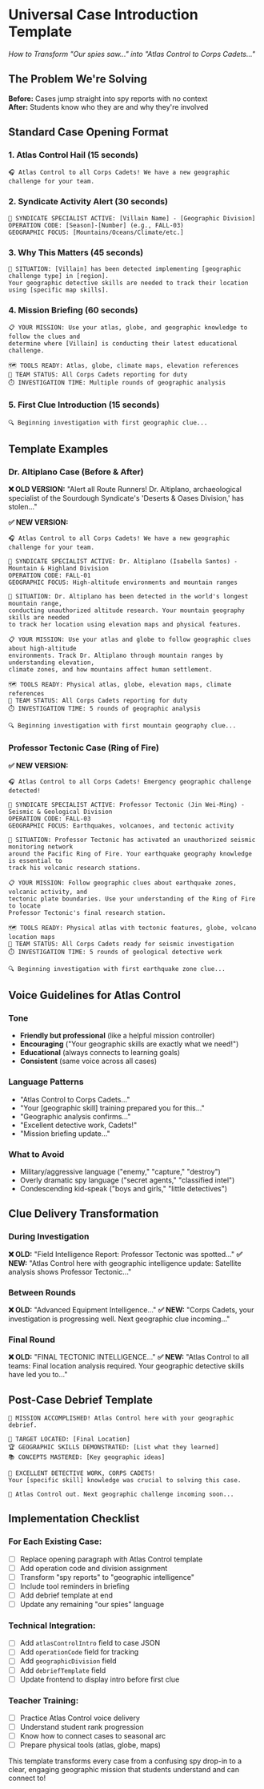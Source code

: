 # Universal Case Introduction Template
*How to Transform "Our spies saw..." into "Atlas Control to Corps Cadets..."*

## The Problem We're Solving
**Before:** Cases jump straight into spy reports with no context  
**After:** Students know who they are and why they're involved

## Standard Case Opening Format

### 1. Atlas Control Hail (15 seconds)
```
🎧 Atlas Control to all Corps Cadets! We have a new geographic challenge for your team.
```

### 2. Syndicate Activity Alert (30 seconds)
```
📡 SYNDICATE SPECIALIST ACTIVE: [Villain Name] - [Geographic Division]
OPERATION CODE: [Season]-[Number] (e.g., FALL-03)
GEOGRAPHIC FOCUS: [Mountains/Oceans/Climate/etc.]
```

### 3. Why This Matters (45 seconds)
```
🎯 SITUATION: [Villain] has been detected implementing [geographic challenge type] in [region]. 
Your geographic detective skills are needed to track their location using [specific map skills].
```

### 4. Mission Briefing (60 seconds)
```
📋 YOUR MISSION: Use your atlas, globe, and geographic knowledge to follow the clues and 
determine where [Villain] is conducting their latest educational challenge.

🗺️ TOOLS READY: Atlas, globe, climate maps, elevation references
👥 TEAM STATUS: All Corps Cadets reporting for duty
⏱️ INVESTIGATION TIME: Multiple rounds of geographic analysis
```

### 5. First Clue Introduction (15 seconds)
```
🔍 Beginning investigation with first geographic clue...
```

## Template Examples

### Dr. Altiplano Case (Before & After)

**❌ OLD VERSION:**
"Alert all Route Runners! Dr. Altiplano, archaeological specialist of the Sourdough Syndicate's 'Deserts & Oases Division,' has stolen..."

**✅ NEW VERSION:**
```
🎧 Atlas Control to all Corps Cadets! We have a new geographic challenge for your team.

📡 SYNDICATE SPECIALIST ACTIVE: Dr. Altiplano (Isabella Santos) - Mountain & Highland Division
OPERATION CODE: FALL-01
GEOGRAPHIC FOCUS: High-altitude environments and mountain ranges

🎯 SITUATION: Dr. Altiplano has been detected in the world's longest mountain range, 
conducting unauthorized altitude research. Your mountain geography skills are needed 
to track her location using elevation maps and physical features.

📋 YOUR MISSION: Use your atlas and globe to follow geographic clues about high-altitude 
environments. Track Dr. Altiplano through mountain ranges by understanding elevation, 
climate zones, and how mountains affect human settlement.

🗺️ TOOLS READY: Physical atlas, globe, elevation maps, climate references
👥 TEAM STATUS: All Corps Cadets reporting for duty  
⏱️ INVESTIGATION TIME: 5 rounds of geographic analysis

🔍 Beginning investigation with first mountain geography clue...
```

### Professor Tectonic Case (Ring of Fire)

**✅ NEW VERSION:**
```
🎧 Atlas Control to all Corps Cadets! Emergency geographic challenge detected!

📡 SYNDICATE SPECIALIST ACTIVE: Professor Tectonic (Jin Wei-Ming) - Seismic & Geological Division
OPERATION CODE: FALL-03  
GEOGRAPHIC FOCUS: Earthquakes, volcanoes, and tectonic activity

🎯 SITUATION: Professor Tectonic has activated an unauthorized seismic monitoring network 
around the Pacific Ring of Fire. Your earthquake geography knowledge is essential to 
track his volcanic research stations.

📋 YOUR MISSION: Follow geographic clues about earthquake zones, volcanic activity, and 
tectonic plate boundaries. Use your understanding of the Ring of Fire to locate 
Professor Tectonic's final research station.

🗺️ TOOLS READY: Physical atlas with tectonic features, globe, volcano location maps
👥 TEAM STATUS: All Corps Cadets ready for seismic investigation
⏱️ INVESTIGATION TIME: 5 rounds of geological detective work

🔍 Beginning investigation with first earthquake zone clue...
```

## Voice Guidelines for Atlas Control

### Tone
- **Friendly but professional** (like a helpful mission controller)
- **Encouraging** ("Your geographic skills are exactly what we need!")
- **Educational** (always connects to learning goals)
- **Consistent** (same voice across all cases)

### Language Patterns
- "Atlas Control to Corps Cadets..."
- "Your [geographic skill] training prepared you for this..."
- "Geographic analysis confirms..."
- "Excellent detective work, Cadets!"
- "Mission briefing update..."

### What to Avoid
- Military/aggressive language ("enemy," "capture," "destroy")
- Overly dramatic spy language ("secret agents," "classified intel")
- Condescending kid-speak ("boys and girls," "little detectives")

## Clue Delivery Transformation

### During Investigation
**❌ OLD:** "Field Intelligence Report: Professor Tectonic was spotted..."
**✅ NEW:** "Atlas Control here with geographic intelligence update: Satellite analysis shows Professor Tectonic..."

### Between Rounds
**❌ OLD:** "Advanced Equipment Intelligence..."
**✅ NEW:** "Corps Cadets, your investigation is progressing well. Next geographic clue incoming..."

### Final Round
**❌ OLD:** "FINAL TECTONIC INTELLIGENCE..."
**✅ NEW:** "Atlas Control to all teams: Final location analysis required. Your geographic detective skills have led you to..."

## Post-Case Debrief Template

```
🎉 MISSION ACCOMPLISHED! Atlas Control here with your geographic debrief.

📍 TARGET LOCATED: [Final Location]
🏆 GEOGRAPHIC SKILLS DEMONSTRATED: [List what they learned]
📚 CONCEPTS MASTERED: [Key geographic ideas]

🎯 EXCELLENT DETECTIVE WORK, CORPS CADETS! 
Your [specific skill] knowledge was crucial to solving this case.

📡 Atlas Control out. Next geographic challenge incoming soon...
```

## Implementation Checklist

### For Each Existing Case:
- [ ] Replace opening paragraph with Atlas Control template
- [ ] Add operation code and division assignment  
- [ ] Transform "spy reports" to "geographic intelligence"
- [ ] Include tool reminders in briefing
- [ ] Add debrief template at end
- [ ] Update any remaining "our spies" language

### Technical Integration:
- [ ] Add `atlasControlIntro` field to case JSON
- [ ] Add `operationCode` field for tracking
- [ ] Add `geographicDivision` field
- [ ] Add `debriefTemplate` field
- [ ] Update frontend to display intro before first clue

### Teacher Training:
- [ ] Practice Atlas Control voice delivery
- [ ] Understand student rank progression
- [ ] Know how to connect cases to seasonal arc
- [ ] Prepare physical tools (atlas, globe, maps)

This template transforms every case from a confusing spy drop-in to a clear, engaging geographic mission that students understand and can connect to!